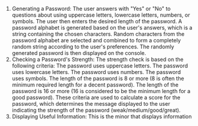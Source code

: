 1. Generating a Password:
The user answers with "Yes" or "No" to questions about using uppercase letters, lowercase letters, numbers, or symbols.
The user then enters the desired length of the password.
A password alphabet is generated based on the user's answers, which is a string containing the chosen characters.
Random characters from the password alphabet are selected and combined to form a completely random string according to the user's preferences.
The randomly generated password is then displayed on the console.
2. Checking a Password's Strength:
The strength check is based on the following criteria:
The password uses uppercase letters.
The password uses lowercase letters.
The password uses numbers.
The password uses symbols.
The length of the password is 8 or more (8 is often the minimum required length for a decent password).
The length of the password is 16 or more (16 is considered to be the minimum length for a good password).
These criteria are used to calculate a score for the password, which determines the message displayed to the user indicating the strength of the password (weak/medium/good/great).
3. Displaying Useful Information:
This is the minor that displays information
